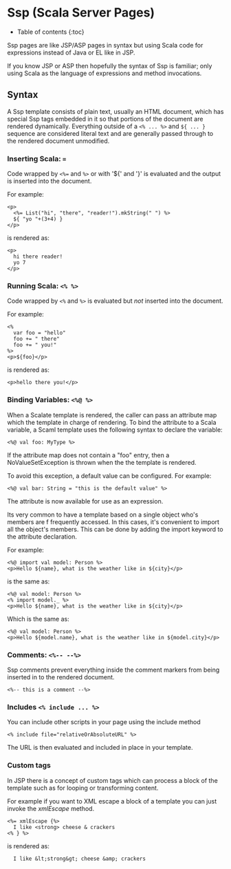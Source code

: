 # Ssp (Scala Server Pages)

* Table of contents
{:toc}

Ssp pages are like JSP/ASP pages in syntax but using Scala code for expressions instead of Java or EL like in JSP.

If you know JSP or ASP then hopefully the syntax of Ssp is familiar; only using Scala as the language of expressions and method invocations.

## Syntax

A Ssp template consists of plain text, usually an HTML document, which has special Ssp tags embedded in it so that
portions of the document are rendered dynamically.  Everything outside of a `<% ... %>` and `${ ... }` sequence 
are considered literal text and are generally passed through to the rendered document unmodified.

### Inserting Scala: `=`

Code wrapped by `<%=` and `%>` or with '${' and '}' is evaluated and 
the output is inserted into the document.

For example:

    <p>
      <%= List("hi", "there", "reader!").mkString(" ") %>
      ${ "yo "+(3+4) } 
    </p>

is rendered as:

    <p>
      hi there reader!
      yo 7
    </p>

### Running Scala: `<% %>`

Code wrapped by `<%` and `%>` is evaluated but *not* inserted into the document.

For example:

    <%
      var foo = "hello"
      foo += " there"
      foo += " you!"
    %>
    <p>${foo}</p>

is rendered as:

    <p>hello there you!</p>

### Binding Variables: `<%@ %>`

When a Scalate template is rendered, the caller can pass an attribute map
which the template in charge of rendering. To bind the attribute to a Scala
variable, a Scaml template uses the following syntax to declare the variable:


    <%@ val foo: MyType %>

If the attribute map does not contain a "foo" entry, then a 
NoValueSetException is thrown when the the template is rendered.

To avoid this exception, a default value can be configured.  For
example:

    <%@ val bar: String = "this is the default value" %>

The attribute is now available for use as an expression. 

Its very common to have a template based on a single object who's members are f
frequently accessed.  In this cases, it's convenient to import all the object's 
members.  This can be done by adding the import keyword to the attribute declaration.

For example:

    <%@ import val model: Person %>
    <p>Hello ${name}, what is the weather like in ${city}</p>

is the same as:

    <%@ val model: Person %>
    <% import model._ %>
    <p>Hello ${name}, what is the weather like in ${city}</p>

Which is the same as:

    <%@ val model: Person %>
    <p>Hello ${model.name}, what is the weather like in ${model.city}</p>


### Comments: `<%-- --%>`

Ssp comments prevent everything inside the comment markers from being inserted in to the rendered document.

    <%-- this is a comment --%>

### Includes `<% include ... %>`

You can include other scripts in your page using the include method

    <% include file="relativeOrAbsoluteURL" %>

The URL is then evaluated and included in place in your template.

### Custom tags

In JSP there is a concept of custom tags which can process a block of the 
template such as for looping or transforming content.

For example if you want to XML escape a block of a template you can just 
invoke the *xmlEscape* method.

    <%= xmlEscape {%>
      I like <strong> cheese & crackers
    <% } %>

is rendered as:

      I like &lt;strong&gt; cheese &amp; crackers

